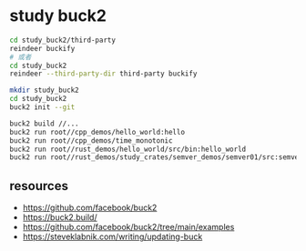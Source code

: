 # study buck2

```sh
cd study_buck2/third-party
reindeer buckify
# 或者
cd study_buck2
reindeer --third-party-dir third-party buckify
```

```sh
mkdir study_buck2
cd study_buck2
buck2 init --git

buck2 build //...
buck2 run root//cpp_demos/hello_world:hello
buck2 run root//cpp_demos/time_monotonic
buck2 run root//rust_demos/hello_world/src/bin:hello_world
buck2 run root//rust_demos/study_crates/semver_demos/semver01/src:semver01
```

## resources

- <https://github.com/facebook/buck2>
- <https://buck2.build/>
- <https://github.com/facebook/buck2/tree/main/examples>
- <https://steveklabnik.com/writing/updating-buck>
